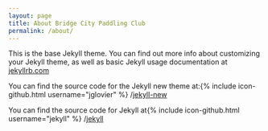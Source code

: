 ```yaml
---
layout: page
title: About Bridge City Paddling Club
permalink: /about/
---
```


This is the base Jekyll theme. You can find out more info about customizing your Jekyll theme, as well as basic Jekyll usage documentation at [jekyllrb.com](http://jekyllrb.com/)

You can find the source code for the Jekyll new theme at:{% include icon-github.html username="jglovier" %} /[jekyll-new](https://github.com/jglovier/jekyll-new)

You can find the source code for Jekyll at{% include icon-github.html username="jekyll" %} /[jekyll](https://github.com/jekyll/jekyll)